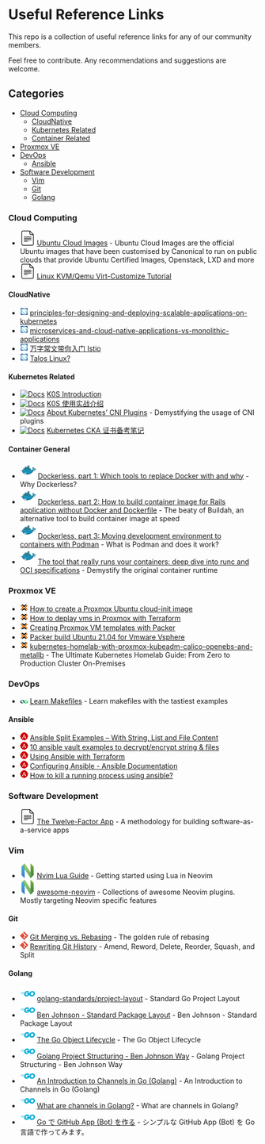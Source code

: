 # Useful Reference Links

This repo is a collection of useful reference links for any of our community members.

Feel free to contribute. Any recommendations and suggestions are welcome.

## Categories

- [Cloud Computing](#cloud-computing)
  - [CloudNative](#cloudnative)
  - [Kubernetes Related](#kubernetes-related)
  - [Container Related](#container-related)
- [Proxmox VE](#proxmox-ve)
- [DevOps](#devops)
  - [Ansible](#ansible)
- [Software Development](#software-development)
  - [Vim](#vim)
  - [Git](#git)
  - [Golang](#golang)

### Cloud Computing

- [![Docs][docs icon]](https://cloud-images.ubuntu.com/) [Ubuntu Cloud Images](https://cloud-images.ubuntu.com/) - Ubuntu Cloud Images are the official Ubuntu images that have been customised by Canonical to run on public clouds that provide Ubuntu Certified Images, Openstack, LXD and more
- [![Docs][docs icon]](https://www.poftut.com/linux-kvm-qemu-virt-customize-tutorial/) [Linux KVM/Qemu Virt-Customize Tutorial](https://www.poftut.com/linux-kvm-qemu-virt-customize-tutorial/)

#### CloudNative

- [![Docs][cloudnative icon]](https://www.cncf.io/blog/2022/02/17/principles-for-designing-and-deploying-scalable-applications-on-ubernetes/) [principles-for-designing-and-deploying-scalable-applications-on-kubernetes](https://www.cncf.io/blog/2022/02/17/principles-for-designing-and-deploying-scalable-applications-on-kubernetes/)
- [![Docs][cloudnative icon]](https://www.cncf.io/blog/2021/11/30/microservices-and-cloud-native-applications-vs-monolithic-applications/) [microservices-and-cloud-native-applications-vs-monolithic-applications](https://www.cncf.io/blog/2021/11/30/microservices-and-cloud-native-applications-vs-monolithic-applications/)
- [![Docs][cloudnative icon]](https://mp.weixin.qq.com/s/c9GZ01C6Lptb8nMw83AXMw) [万字常文带你入门 Istio](https://mp.weixin.qq.com/s/c9GZ01C6Lptb8nMw83AXMw)
- [![Docs][cloudnative icon]](https://www.talos.dev/) [Talos Linux?](https://www.talos.dev/)

#### Kubernetes Related

- [![Docs][kubernetes icon]](https://www.sobyte.net/post/2021-08/k0s-introduction/) [K0S Introduction](https://www.sobyte.net/post/2021-08/k0s-introduction/)
- [![Docs][kubernetes icon]](https://zhuanlan.zhihu.com/p/424041455) [K0S 使用实战介绍](https://zhuanlan.zhihu.com/p/424041455)
- [![Docs][kubernetes icon]](https://betterprogramming.pub/about-kubernetes-cni-plugins-f0bcd60b5629) [About Kubernetes’ CNI Plugins](https://betterprogramming.pub/about-kubernetes-cni-plugins-f0bcd60b5629) - Demystifying the usage of CNI plugins
- [![Docs][kubernetes icon]](https://atbug.com/notes-for-cka-preparation/) [Kubernetes CKA 证书备考笔记](https://atbug.com/notes-for-cka-preparation/)

#### Container General

- [![Docs][container icon]](https://mkdev.me/en/posts/dockerless-part-1-which-tools-to-replace-docker-with-and-why) [Dockerless, part 1: Which tools to replace Docker with and why](https://mkdev.me/en/posts/dockerless-part-1-which-tools-to-replace-docker-with-and-why) - Why Dockerless?
- [![Docs][container icon]](https://mkdev.me/en/posts/dockerless-part-2-how-to-build-container-image-for-rails-application-without-docker-and-dockerfile) [Dockerless, part 2: How to build container image for Rails application without Docker and Dockerfile](https://mkdev.me/en/posts/dockerless-part-2-how-to-build-container-image-for-rails-application-without-docker-and-dockerfile) - The beaty of Buildah, an alternative tool to build container image at speed
- [![Docs][container icon]](https://mkdev.me/en/posts/dockerless-part-3-moving-development-environment-to-containers-with-podman) [Dockerless, part 3: Moving development environment to containers with Podman](https://mkdev.me/en/posts/dockerless-part-3-moving-development-environment-to-containers-with-podman) - What is Podman and does it work?
- [![Docs][container icon]](https://mkdev.me/en/posts/the-tool-that-really-runs-your-containers-deep-dive-into-runc-and-oci-specifications) [The tool that really runs your containers: deep dive into runc and OCI specifications](https://mkdev.me/en/posts/the-tool-that-really-runs-your-containers-deep-dive-into-runc-and-oci-specifications) - Demystify the original container runtime

### Proxmox VE

- [![Docs][proxmox icon]](https://austinsnerdythings.com/2021/08/30/how-to-create-a-proxmox-ubuntu-cloud-init-image/) [How to create a Proxmox Ubuntu cloud-init image](https://austinsnerdythings.com/2021/08/30/how-to-create-a-proxmox-ubuntu-cloud-init-image/)
- [![Docs][proxmox icon]](https://austinsnerdythings.com/2021/09/01/how-to-deploy-vms-in-proxmox-with-terraform/) [How to deplay vms in Proxmox with Terraform](https://austinsnerdythings.com/2021/09/01/how-to-deploy-vms-in-proxmox-with-terraform/)
- [![Docs][proxmox icon]](https://dev.to/aaronktberry/creating-proxmox-templates-with-packer-1b35) [Creating Proxmox VM templates with Packer](https://dev.to/aaronktberry/creating-proxmox-templates-with-packer-1b35)
- [![Docs][proxmox icon]](https://www.virtualizationhowto.com/2021/05/packer-build-ubuntu-21-04-for-vmware-vsphere/) [Packer build Ubuntu 21.04 for Vmware Vsphere](https://www.virtualizationhowto.com/2021/05/packer-build-ubuntu-21-04-for-vmware-vsphere/)
- [![Docs][proxmox icon]](https://datastrophic.io/kubernetes-homelab-with-proxmox-kubeadm-calico-openebs-and-metallb/) [kubernetes-homelab-with-proxmox-kubeadm-calico-openebs-and-metallb](https://datastrophic.io/kubernetes-homelab-with-proxmox-kubeadm-calico-openebs-and-metallb/) - The Ultimate Kubernetes Homelab Guide: From Zero to Production Cluster On-Premises

### DevOps

- [![Docs][devops icon]](https://makefiletutorial.com/#top) [Learn Makefiles](https://makefiletutorial.com/#top) - Learn makefiles with the tastiest examples

#### Ansible

- [![Docs][ansible icon]](http://middlewareinventory.com/blog/ansible-split-examples/) [Ansible Split Examples – With String, List and File Content](http://middlewareinventory.com/blog/ansible-split-examples/)
- [![Docs][ansible icon]](https://www.golinuxcloud.com/ansible-vault-example-encrypt-string-playbook/) [10 ansible vault examples to decrypt/encrypt string & files](https://www.golinuxcloud.com/ansible-vault-example-encrypt-string-playbook/)
- [![Docs][ansible icon]](https://tutorials.releaseworksacademy.com/learn/using-ansible-with-terraform) [Using Ansible with Terraform](https://tutorials.releaseworksacademy.com/learn/using-ansible-with-terraform)
- [![Docs][ansible icon]](https://docs.ansible.com/ansible/2.4/intro_configuration.html) [Configuring Ansible - Ansible Documentation](https://docs.ansible.com/ansible/2.4/intro_configuration.html)
- [![Docs][ansible icon]](https://newbedev.com/how-to-kill-a-running-process-using-ansible) [How to kill a running process using ansible?](https://newbedev.com/how-to-kill-a-running-process-using-ansible)

### Software Development

- [![Docs][docs icon]](https://12factor.net/) [The Twelve-Factor App](https://12factor.net/) - A methodology for building software-as-a-service apps

### Vim

- [![Docs][vim icon]](https://github.com/nanotee/nvim-lua-guide) [Nvim Lua Guide](https://github.com/nanotee/nvim-lua-guide) - Getting started using Lua in Neovim
- [![Docs][vim icon]](https://github.com/rockerBOO/awesome-neovim) [awesome-neovim](https://github.com/rockerBOO/awesome-neovim) - Collections of awesome Neovim plugins. Mostly targeting Neovim specific features

#### Git

- [![Docs][git icon]](https://www.atlassian.com/git/tutorials/merging-vs-rebasing#the-golden-rule-of-rebasing) [Git Merging vs. Rebasing](https://www.atlassian.com/git/tutorials/merging-vs-rebasing#the-golden-rule-of-rebasing) - The golden rule of rebasing
- [![Docs][git icon]](https://www.themoderncoder.com/rewriting-git-history/) [Rewriting Git History](https://www.themoderncoder.com/rewriting-git-history/) - Amend, Reword, Delete, Reorder, Squash, and Split

#### Golang

- [![Golang][golang icon]](https://github.com/golang-standards/project-layout) [golang-standards/project-layout](https://github.com/golang-standards/project-layout) - Standard Go Project Layout
- [![Golang][golang icon]](https://www.gobeyond.dev/standard-package-layout/) [Ben Johnson - Standard Package Layout](https://www.gobeyond.dev/standard-package-layout/) - Ben Johnson - Standard Package Layout
- [![Golang][golang icon]](https://www.gobeyond.dev/the-go-object-lifecycle/) [The Go Object Lifecycle](https://www.gobeyond.dev/the-go-object-lifecycle/) - The Go Object Lifecycle
- [![Golang][golang icon]](https://medium.com/sellerapp/golang-project-structuring-ben-johnson-way-2a11035f94bc) [Golang Project Structuring - Ben Johnson Way](https://medium.com/sellerapp/golang-project-structuring-ben-johnson-way-2a11035f94bc) - Golang Project Structuring - Ben Johnson Way
- [![Docs][golang icon]](https://www.sohamkamani.com/golang/channels/) [An Introduction to Channels in Go (Golang)](https://www.sohamkamani.com/golang/channels/) - An Introduction to Channels in Go (Golang)
- [![Docs][golang icon]](https://www.educative.io/edpresso/what-are-channels-in-golang) [What are channels in Golang?](https://www.educative.io/edpresso/what-are-channels-in-golang) - What are channels in Golang?
- [![Docs][golang icon]](https://qiita.com/frozenbonito/items/cf21d0be8f06ddcaf54a) [Go で GitHub App (Bot) を作る](https://qiita.com/frozenbonito/items/cf21d0be8f06ddcaf54a) - シンプルな GitHub App (Bot) を Go 言語で作ってみます。

[docs icon]: ./assets/docs.svg
[golang icon]: ./assets/golang.svg
[git icon]: ./assets/git.png
[vim icon]: ./assets/vim.svg
[cloudnative icon]: ./assets/cloudnative.png
[container icon]: ./assets/container.svg
[kubernetes icon]: ./assets/kuberentes.png
[devops icon]: ./assets/devops.png
[ansible icon]: ./assets/ansible.png
[proxmox icon]: ./assets/proxmox.png
